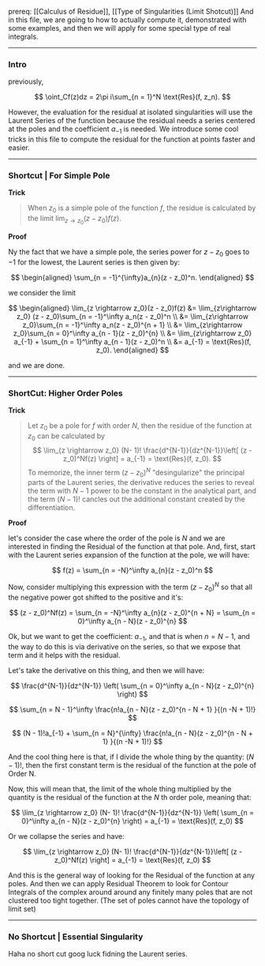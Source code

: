 prereq: [[Calculus of Residue]], [[Type of Singularities (Limit Shotcut)]]
And in this file, we are going to how to actually compute it, demonstrated with some examples, and then we will apply for some special type of real integrals. 

---

### Intro

previously, 

$$
\oint_Cf(z)dz = 2\pi i\sum_{n = 1}^N \text{Res}(f, z_n).
$$

However, the evaluation for the residual at isolated singularities will use the Laurent Series of the function because the residual needs a series centered at the poles and the coefficient $a_{-1}$ is needed. We introduce some cool tricks in this file to compute the residual for the function at points faster and easier. 

---
### **Shortcut | For Simple Pole**

**Trick**
> When $z_0$ is a simple pole of the function $f$, the residue is calculated by the limit $\lim_{z\rightarrow z_0}(z - z_0)f(z)$.


**Proof**

Ny the fact that we have a simple pole, the series power for $z - z_0$ goes to $-1$ for the lowest, the Laurent series is then given by: 

$$
\begin{aligned}
	\sum_{n = -1}^{\infty}a_{n}(z - z_0)^n. 
\end{aligned}
$$

we consider the limit 

$$
\begin{aligned}
	\lim_{z \rightarrow z_0}(z - z_0)f(z) 
	&= \lim_{z\rightarrow z_0} (z - z_0)\sum_{n = -1}^\infty a_n(z - z_0)^n
	\\
	&= \lim_{z\rightarrow z_0}\sum_{n = -1}^\infty a_n(z - z_0)^{n + 1} 
	\\
	&= \lim_{z\rightarrow z_0}\sum_{n = 0}^\infty a_{n - 1}(z - z_0)^{n}
	\\
	&=
	\lim_{z\rightarrow z_0} a_{-1} + \sum_{n = 1}^\infty a_{n - 1}(z - z_0)^n
	\\
	&= a_{-1} = \text{Res}(f, z_0). 
\end{aligned}
$$

and we are done. 

---
### **ShortCut: Higher Order Poles**

**Trick**
> Let $z_0$ be a pole for $f$ with order $N$, then the residue of the function at $z_0$ can be calculated by 
> $$
> \lim_{z \rightarrow z_0} (N- 1)!
> \frac{d^{N-1}}{dz^{N-1}}\left[
> (z - z_0)^Nf(z)
> \right] = a_{-1} = \text{Res}(f, z_0). 
> $$
> To memorize, the inner term $(z - z_0)^N$ "desingularize" the principal parts of the Laurent series, the derivative reduces the series to reveal the term with $N - 1$ power to be the constant in the analytical part, and the term $(N - 1)!$ cancles out the additional constant created by the differentiation. 

**Proof**

let's consider the case where the order of the pole is $N$ and we are interested in finding the Residual of the function at that pole. And, first, start with the Laurent series expansion of the function at the pole, we will have: 

$$
f(z) = \sum_{n = -N}^\infty a_{n}(z - z_0)^n 
$$

Now, consider multiplying this expression with the term $(z - z_0)^N$ so that all the negative power got shifted to the positive and it's: 

$$
(z - z_0)^Nf(z) = \sum_{n = -N}^\infty a_{n}(z - z_0)^{n + N} = \sum_{n = 0}^\infty a_{n - N}(z - z_0)^{n} 
$$

Ok, but we want to get the coefficient: $a_{-1}$, and that is when $n = N - 1$, and the way to do this is via derivative on the series, so that we expose that term and it helps with the residual. 

Let's take the derivative on this thing, and then we will have: 

$$
\frac{d^{N-1}}{dz^{N-1}} \left(
	\sum_{n = 0}^\infty a_{n - N}(z - z_0)^{n} 
\right)
$$

$$
\sum_{n = N - 1}^\infty \frac{n!a_{n - N}(z - z_0)^{n - N + 1} }{(n -N + 1)!}
$$

$$
(N - 1)!a_{-1} + \sum_{n = N}^{\infty} \frac{n!a_{n - N}(z - z_0)^{n - N + 1} }{(n -N + 1)!}
$$

And the cool thing here is that, if I divide the whole thing by the quantity: $(N - 1)!$, then the first constant term is the residual of the function at the pole of Order N. 

Now, this will mean that, the limit of the whole thing multiplied by the quantity is the residual of the function at the $N$ th order pole, meaning that: 

$$
\lim_{z \rightarrow z_0} (N- 1)!
\frac{d^{N-1}}{dz^{N-1}} \left(
	\sum_{n = 0}^\infty a_{n - N}(z - z_0)^{n} 
\right) = a_{-1} = \text{Res}(f, z_0)
$$

Or we collapse the series and have: 

$$
\lim_{z \rightarrow z_0} (N- 1)!
\frac{d^{N-1}}{dz^{N-1}}\left[
(z - z_0)^Nf(z)
\right] = a_{-1} = \text{Res}(f, z_0)
$$

And this is the general way of looking for the Residual of the function at any poles. And then we can apply Residual Theorem to look for Contour Integrals of the complex around around any finitely many poles that are not clustered too tight together. (The set of poles cannot have the topology of limit set)


---
### **No Shortcut | Essential Singularity**

Haha no short cut goog luck fidning the Laurent series. 
